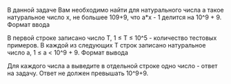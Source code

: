 В данной задаче Вам необходимо найти для натурального числа a такое натуральное число x, не большее 109+9, что a*x - 1 делится на 10^9 + 9.
Формат ввода

В первой строке записано число T, 1 ≤ T ≤ 10^5 - количество тестовых примеров. В каждой из следующих T строк записано натуральное число a, 1 ≤ a < 10^9 + 9.
Формат вывода

Для каждого числа a выведите в отдельной строке одно число - ответ на задачу. Ответ не должен превышать 10^9+9.